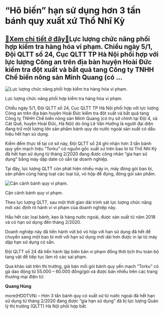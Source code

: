 “Hô biến” hạn sử dụng hơn 3 tấn bánh quy xuất xứ Thổ Nhĩ Kỳ
===========================================================

[:gift:Xem chi tiết ở đây:gift:](https://hddtvn.com/ho-bien-han-su-dung-hon-3-tan-banh-quy-xuat-xu-tho-nhi-ky/)Lực lượng chức năng phối hợp kiểm tra hàng hóa vi phạm. Chiều ngày 5/1, Đội QLTT số 24, Cục QLTT TP Hà Nội phối hợp với lực lượng Công an trên địa bàn huyện Hoài Đức kiểm tra đột xuất và bắt quả tang Công ty TNHH Chế biến nông sản Minh Quang (có …
-------------------------------------------------------------------------------------------------------------------------------------------------------------------------------------------------------------------------------------------------------





![Lực lượng chức năng phối hợp kiểm tra hàng hóa vi phạm.](https://hddtvn.com/wp-content/uploads/2021/01/5941_z2263883506016_73cf20f24b8edcb348551f51544b2a54-2.jpg "Lực lượng chức năng phối hợp kiểm tra hàng hóa vi phạm.")


Lực lượng chức năng phối hợp kiểm tra hàng hóa vi phạm.



Chiều ngày 5/1, Đội QLTT số 24, Cục QLTT TP Hà Nội phối hợp với lực lượng Công an trên địa bàn huyện Hoài Đức kiểm tra đột xuất và bắt quả tang Công ty TNHH Chế biến nông sản Minh Quang (có trụ sở chính tại Đội 4, xã Cát Quế, huyện Hoài Đức, Hà Nội) do ông Lê Văn Hướng là người đại diện đang trữ một lượng lớn sản phẩm bánh quy do nước ngoài sản xuất có dấu hiệu hết hạn sử dụng.


Kiểm đếm thực tế tại cơ sở này, Đội QLTT số 24 ghi nhận hơn 3 tấn bánh quy yến mạch hiệu “Torku” có nguồn gốc xuất xứ trên bao bì từ Thổ Nhĩ Kỳ đã hết hạn sử dụng từ tháng 2/2020 đang được công nhân “gia hạn sử dụng” bằng máy dập date có sẵn tại doanh nghiệp.


Tại đây, lực lượng QLTT còn phát hiện nhiều máy in, máy đóng gói bao bì, sản phẩm cùng hàng loạt các loại túi, vỏ hộp để đựng, đóng gói sản phẩm.





![Cận cảnh bánh quy vi phạm.](https://hddtvn.com/wp-content/uploads/2021/01/5936_z2263786546491_50f58c06b6a4797c1f054e36b41b4a43.jpg "Cận cảnh bánh quy vi phạm.")


Cận cảnh bánh quy vi phạm.



Theo lực lượng QLTT, sau một thời gian dài trinh sát lực lượng chức năng mới xác định rõ hành vi vi phạm của doanh nghiệp này.


Hầu hết các loại bánh, kẹo là hàng nước ngoài, được sản xuất từ năm 2018 và có hạn sử dụng đến tháng 2/2020.


Doanh nghiệp này đã tiến hành vứt bỏ vỏ hộp với hạn sử dụng đã hết để chuyển sang một bao bì mới với hạn sử dụng mới dài hơn được in lại từ máy dập hạn sử dụng có sẵn.


Đội QLTT số 24 đã tiến hành lập biên bản vi phạm đồng thời tịch thu toàn bộ tang vật để tiếp tục làm rõ các sai phạm.


Qua khảo sát trên thị trường, giá bán mối gói bánh quy yến mạch “Torku” có gá dao động từ 55.000 – 60.000 đồng/gói và được bán nhiều trên các trang thương mại điện tử:




**Quang Hùng**



more(HDDTVN) – Hơn 3 tấn bánh quy có xuất xứ từ nước ngoài đã hết hạn sử dụng từ tháng 2/2020 đang được “gia hạn sử dụng” đã bị lực lượng Quản lý thị trường (QLTT) Hà Nội phối hợp bắt.

